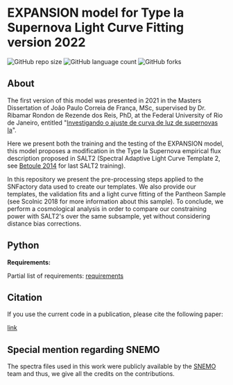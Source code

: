 # EXPANSION model for Type Ia Supernova Light Curve Fitting version 2022

<!---Esses são exemplos. Veja https://shields.io para outras pessoas ou para personalizar este conjunto de escudos. Você pode querer incluir dependências, status do projeto e informações de licença aqui--->

![GitHub repo size](https://img.shields.io/github/repo-size/CassiaNascimento/EXP_model_for_SN_Ia_LC_fitting?style=for-the-badge)
![GitHub language count](https://img.shields.io/github/languages/count/CassiaNascimento/EXP_model_for_SN_Ia_LC_fitting?style=for-the-badge)
![GitHub forks](https://img.shields.io/github/forks/CassiaNascimento/EXP_model_for_SN_Ia_LC_fitting?style=for-the-badge)

## About
The first version of this model was presented in 2021 in the Masters Dissertation of João Paulo Correia de França, MSc, supervised by Dr. Ribamar Rondon de Rezende dos Reis, PhD, at the Federal University of Rio de Janeiro, entitled "[Investigando o ajuste de curva de luz de supernovas Ia](https://www.if.ufrj.br/)".

Here we present both the training and the testing of the EXPANSION model, this model proposes a modification in the Type Ia Supernova empirical flux description proposed in SALT2 (Spectral Adaptive Light Curve Template 2, see [Betoule 2014](https://www.aanda.org/articles/aa/abs/2014/08/aa23413-14/aa23413-14.html) for last SALT2 training).

In this repository we present the pre-processing steps applied to the SNFactory data used to create our templates. We also provide our templates, the validation fits and a light curve fitting of the Pantheon Sample (see Scolnic 2018 for more information about this sample). To conclude, we perform a cosmological analysis in order to compare our constraining power with SALT2's over the same subsample, yet without considering distance bias corrections.

## Python

**Requirements:**

Partial list of requirements: [requirements](https://github.com/CassiaNascimento/EXP_model_for_SN_Ia_LC_fitting/blob/main/requirements.txt)

## Citation

If you use the current code in a publication, please cite the following paper:

[link](https://academic.oup.com/mnras)

## Special mention regarding SNEMO

The spectra files used in this work were publicly available by the [SNEMO](https://iopscience.iop.org/article/10.3847/1538-4357/aaec7e) team and thus, we give all the credits on the contributions. 